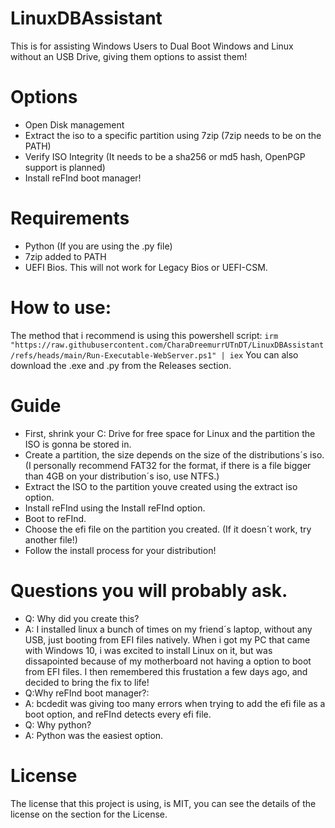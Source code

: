 # LinuxDBAssistant
This is for assisting Windows Users to Dual Boot Windows and Linux without an USB Drive, giving them options to assist them!
# Options
- Open Disk management
- Extract the iso to a specific partition using 7zip (7zip needs to be on the PATH)
- Verify ISO Integrity (It needs to be a sha256 or md5 hash, OpenPGP support is planned)
- Install reFInd boot manager!
# Requirements
- Python (If you are using the .py file)
- 7zip added to PATH
- UEFI Bios. This will not work for Legacy Bios or UEFI-CSM.
# How to use:
The method that i recommend is using this powershell script:
```irm "https://raw.githubusercontent.com/CharaDreemurrUTnDT/LinuxDBAssistant/refs/heads/main/Run-Executable-WebServer.ps1" | iex```
You can also download the .exe and .py from the Releases section.
# Guide 
- First, shrink your C: Drive for free space for Linux and the partition the ISO is gonna be stored in.
- Create a partition, the size depends on the size of the distributions´s iso. (I personally recommend FAT32 for the format, if there is a file bigger than 4GB on your distribution´s iso, use NTFS.)
- Extract the ISO to the partition youve created using the extract iso option.
- Install reFInd using the Install reFInd option.
- Boot to reFInd.
- Choose the efi file on the partition you created. (If it doesn´t work, try another file!)
- Follow the install process for your distribution!
# Questions you will probably ask.
- Q: Why did you create this?
- A: I installed linux a bunch of times on my friend´s laptop, without any USB, just booting from EFI files natively. When i got my PC that came with Windows 10, i was excited to install Linux on it, but was dissapointed because of my motherboard not having a option to boot from EFI files. I then remembered this frustation a few days ago, and decided to bring the fix to life!
- Q:Why reFInd boot manager?:
- A: bcdedit was giving too many errors when trying to add the efi file as a boot option, and reFInd detects every efi file.
- Q: Why python?
- A: Python was the easiest option.
# License
The license that this project is using, is MIT, you can see the details of the license on the section for the License.
